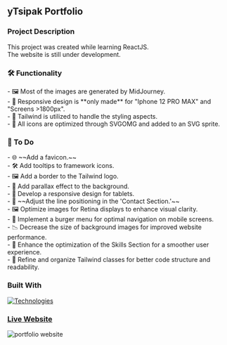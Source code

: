 ## yTsipak Portfolio

<!-- ABOUT THE PROJECT -->
### Project Description

This project was created while learning ReactJS. <br>
The website is still under development.

<h3>🛠️ Functionality</h3>
- 🖼️ Most of the images are generated by MidJourney. <br>
- 📱 Responsive design is **only made** for "Iphone 12 PRO MAX" and "Screens >1800px". <br>
- 🎨 Tailwind is utilized to handle the styling aspects. <br>
- 🌟 All icons are optimized through SVGOMG and added to an SVG sprite. <br>

<h3>📝 To Do</h3>
- 🌐 ~~Add a favicon.~~ <br>
- 🛠️ Add tooltips to framework icons. <br>
- 🖼️ Add a border to the Tailwind logo. <br>
- 🌌 Add parallax effect to the background. <br>
- 📱 Develop a responsive design for tablets. <br>
- 📐 ~~Adjust the line positioning in the 'Contact Section.'~~ <br>
- 🖼️ Optimize images for Retina displays to enhance visual clarity. <br>
- 🍔 Implement a burger menu for optimal navigation on mobile screens. <br>
- 📉 Decrease the size of background images for improved website performance. <br>
- 🚀 Enhance the optimization of the Skills Section for a smoother user experience. <br>
- 🧐 Refine and organize Tailwind classes for better code structure and readability. <br>


<!-- Technologies -->
### Built With
[![Technologies](https://skillicons.dev/icons?i=react,vite,js,tailwind)](https://skillicons.dev)
<br>

<!-- Images -->
### [Live Website](https://ytsipak.vercel.app/)
![portfolio website](https://github.com/ytsipak/portfolio_website/assets/122310792/585541f2-5d85-4d16-960d-5ae7fad210f9)



